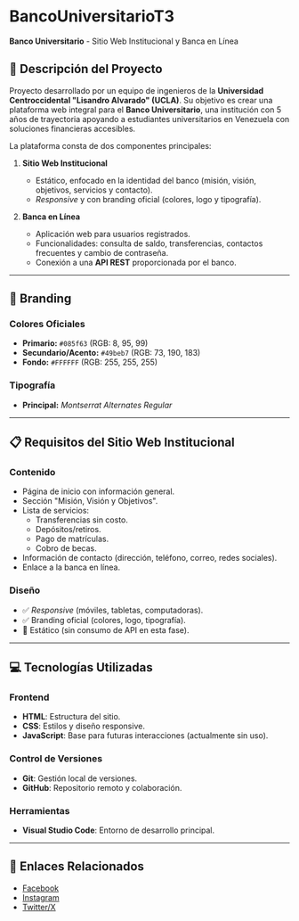 # BancoUniversitarioT3

**Banco Universitario** - Sitio Web Institucional y Banca en Línea  

## 📌 Descripción del Proyecto  
Proyecto desarrollado por un equipo de ingenieros de la **Universidad Centroccidental "Lisandro Alvarado" (UCLA)**. Su objetivo es crear una plataforma web integral para el **Banco Universitario**, una institución con 5 años de trayectoria apoyando a estudiantes universitarios en Venezuela con soluciones financieras accesibles.  

La plataforma consta de dos componentes principales:  

1. **Sitio Web Institucional**  
   - Estático, enfocado en la identidad del banco (misión, visión, objetivos, servicios y contacto).  
   - *Responsive* y con branding oficial (colores, logo y tipografía).  

2. **Banca en Línea**  
   - Aplicación web para usuarios registrados.  
   - Funcionalidades: consulta de saldo, transferencias, contactos frecuentes y cambio de contraseña.  
   - Conexión a una **API REST** proporcionada por el banco.  

---

## 🎨 Branding  
### Colores Oficiales  
- **Primario:** `#085f63` (RGB: 8, 95, 99)  
- **Secundario/Acento:** `#49beb7` (RGB: 73, 190, 183)  
- **Fondo:** `#FFFFFF` (RGB: 255, 255, 255)  

### Tipografía  
- **Principal:** *Montserrat Alternates Regular*  

---

## 📋 Requisitos del Sitio Web Institucional  
### Contenido  
- Página de inicio con información general.  
- Sección "Misión, Visión y Objetivos".  
- Lista de servicios:  
  - Transferencias sin costo.  
  - Depósitos/retiros.  
  - Pago de matrículas.  
  - Cobro de becas.  
- Información de contacto (dirección, teléfono, correo, redes sociales).  
- Enlace a la banca en línea.  

### Diseño  
- ✅ *Responsive* (móviles, tabletas, computadoras).  
- ✅ Branding oficial (colores, logo, tipografía).  
- 🔴 Estático (sin consumo de API en esta fase).  

---

## 💻 Tecnologías Utilizadas  
### Frontend  
- **HTML**: Estructura del sitio.  
- **CSS**: Estilos y diseño responsive.  
- **JavaScript**: Base para futuras interacciones (actualmente sin uso).  

### Control de Versiones  
- **Git**: Gestión local de versiones.  
- **GitHub**: Repositorio remoto y colaboración.  

### Herramientas  
- **Visual Studio Code**: Entorno de desarrollo principal.  

---

## 🔗 Enlaces Relacionados  
- [Facebook](https://www.facebook.com/bancouniversitariove)  
- [Instagram](https://www.instagram.com/bancouniversitariove)  
- [Twitter/X](https://twitter.com/bancouniversitariove)  
